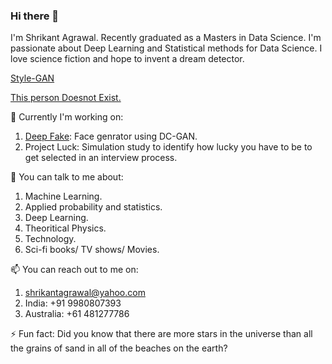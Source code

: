 ### Hi there 👋


I'm Shrikant Agrawal. Recently graduated as a Masters in Data Science. I'm passionate about Deep Learning and Statistical methods for Data Science. I love science fiction and hope to invent a dream detector. 

<a href=" https://arxiv.org/abs/1912.04958" target="_blank" >Style-GAN</a> 

<a href="https://thispersondoesnotexist.com/" target="_blank" >This person Doesnot Exist.</div></a></a>

🔭 Currently I'm working on:

1. <a href="https://github.com/agrawal-s/Deepfake_DCGAN/blob/main/DC_GAN_Readme.md" target="_blank" >Deep Fake</a>: Face genrator using DC-GAN.
2. Project Luck: Simulation study to identify how lucky you have to be to get selected in an interview process.

💬 You can talk to me about:
1. Machine Learning.
2. Applied probability and statistics.
3. Deep Learning.
4. Theoritical Physics.
5. Technology.
6. Sci-fi books/ TV shows/ Movies.



📫 You can reach out to me on:

1. shrikantagrawal@yahoo.com
2. India: +91 9980807393
3. Australia: +61 481277786

⚡ Fun fact: Did you know that there are more stars in the universe than all the grains of sand in all of the beaches on the earth? 

